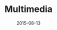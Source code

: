 ---
title:  Multimedia
date:   2015-08-13
categories: meetups
location: UTN
signup: http://bit.ly/laplatajs7
---
